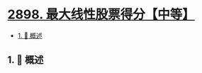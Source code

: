 # [2898. 最大线性股票得分【中等】](https://github.com/tnotesjs/TNotes.leetcode/tree/main/notes/2898.%20%E6%9C%80%E5%A4%A7%E7%BA%BF%E6%80%A7%E8%82%A1%E7%A5%A8%E5%BE%97%E5%88%86%E3%80%90%E4%B8%AD%E7%AD%89%E3%80%91)

<!-- region:toc -->

- [1. 📝 概述](#1--概述)

<!-- endregion:toc -->

## 1. 📝 概述

